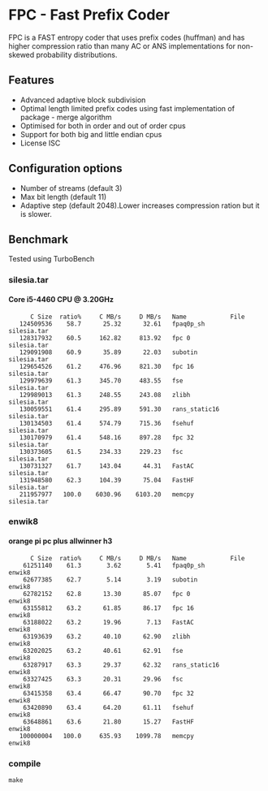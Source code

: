 # FPC - Fast Prefix Coder

FPC is a FAST entropy coder that uses prefix codes (huffman) and has higher compression ratio than many AC or ANS implementations for non-skewed probability distributions.

## Features
 * Advanced adaptive block subdivision
 * Optimal length limited prefix codes 
 using fast implementation of package - merge algorithm
 * Optimised for both in order and out of order cpus
 * Support for both big and little endian cpus
 * License ISC

## Configuration options
 * Number of streams (default 3)
 * Max bit length (default 11)
 * Adaptive step (default 2048).Lower increases compression ration but it is slower.

## Benchmark
Tested using TurboBench

### silesia.tar
#### Core i5-4460  CPU @ 3.20GHz
```
      C Size  ratio%     C MB/s     D MB/s   Name            File
   124509536    58.7      25.32      32.61   fpaq0p_sh                        silesia.tar
   128317932    60.5     162.82     813.92   fpc 0                            silesia.tar
   129091908    60.9      35.89      22.03   subotin                          silesia.tar
   129654526    61.2     476.96     821.30   fpc 16                           silesia.tar
   129979639    61.3     345.70     483.55   fse                              silesia.tar
   129989013    61.3     248.55     243.08   zlibh                            silesia.tar
   130059551    61.4     295.89     591.30   rans_static16                    silesia.tar
   130134503    61.4     574.79     715.36   fsehuf                           silesia.tar
   130170979    61.4     548.16     897.28   fpc 32                           silesia.tar
   130373605    61.5     234.33     229.23   fsc                              silesia.tar
   130731327    61.7     143.04      44.31   FastAC                           silesia.tar
   131948580    62.3     104.39      75.04   FastHF                           silesia.tar
   211957977   100.0    6030.96    6103.20   memcpy                           silesia.tar
```

### enwik8

#### orange pi pc plus allwinner h3
```
      C Size  ratio%     C MB/s     D MB/s   Name            File
    61251140    61.3       3.62       5.41   fpaq0p_sh                        enwik8
    62677385    62.7       5.14       3.19   subotin                          enwik8
    62782152    62.8      13.30      85.07   fpc 0                            enwik8
    63155812    63.2      61.85      86.17   fpc 16                           enwik8
    63188022    63.2      19.96       7.13   FastAC                           enwik8
    63193639    63.2      40.10      62.90   zlibh                            enwik8
    63202025    63.2      40.61      62.91   fse                              enwik8
    63287917    63.3      29.37      62.32   rans_static16                    enwik8
    63327425    63.3      20.31      29.96   fsc                              enwik8
    63415358    63.4      66.47      90.70   fpc 32                           enwik8
    63420890    63.4      64.20      61.11   fsehuf                           enwik8
    63648861    63.6      21.80      15.27   FastHF                           enwik8
   100000004   100.0     635.93    1099.78   memcpy                           enwik8
```

### compile
```
make
```
